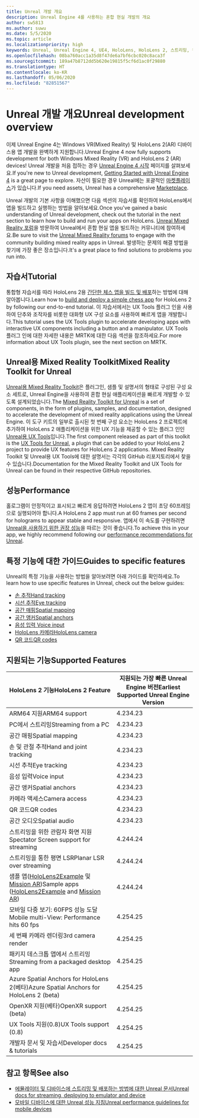 ```yaml
---
title: Unreal 개발 개요
description: Unreal Engine 4를 사용하는 혼합 현실 개발의 개요
author: sw5813
ms.author: suwu
ms.date: 5/5/2020
ms.topic: article
ms.localizationpriority: high
keywords: Unreal, Unreal Engine 4, UE4, HoloLens, HoloLens 2, 스트리밍, 원격, 혼합 현실, 개발, 시작, 기능, 새 프로젝트, 에뮬레이터, 설명서, 가이드, 특징, 홀로그램
ms.openlocfilehash: 08ba760acc1a35d8f47de6a7bf6cbc020c8aca3f
ms.sourcegitcommit: 189a47b8712dd5b620e19815f5cf6d1ac0f29880
ms.translationtype: HT
ms.contentlocale: ko-KR
ms.lasthandoff: 05/06/2020
ms.locfileid: "82851567"
---
```

# <a name="unreal-development-overview"></a><span data-ttu-id="77ee2-104">Unreal 개발 개요</span><span class="sxs-lookup"><span data-stu-id="77ee2-104">Unreal development overview</span></span>

<span data-ttu-id="77ee2-105">이제 Unreal Engine 4는 Windows VR(Mixed Reality) 및 HoloLens 2(AR) 디바이스용 앱 개발을 완벽하게 지원합니다.</span><span class="sxs-lookup"><span data-stu-id="77ee2-105">Unreal Engine 4 now fully supports development for both Windows Mixed Reality (VR) and HoloLens 2 (AR) devices!</span></span> <span data-ttu-id="77ee2-106">Unreal 개발을 처음 접하는 경우 <a href="https://docs.unrealengine.com//GettingStarted/index.html" target="_blank">Unreal Engine 4 시작</a> 페이지를 살펴보세요.</span><span class="sxs-lookup"><span data-stu-id="77ee2-106">If you're new to Unreal development, <a href="https://docs.unrealengine.com//GettingStarted/index.html" target="_blank">Getting Started with Unreal Engine 4</a> is a great page to explore.</span></span> <span data-ttu-id="77ee2-107">자산이 필요한 경우 Unreal에는 포괄적인 <a href="https://www.unrealengine.com/marketplace//store" target="_blank">마켓플레이스</a>가 있습니다.</span><span class="sxs-lookup"><span data-stu-id="77ee2-107">If you need assets, Unreal has a comprehensive <a href="https://www.unrealengine.com/marketplace//store" target="_blank">Marketplace</a>.</span></span> 

<span data-ttu-id="77ee2-108">Unreal 개발의 기본 사항을 이해했으면 다음 섹션의 자습서를 확인하여 HoloLens에서 앱을 빌드하고 실행하는 방법을 알아보세요.</span><span class="sxs-lookup"><span data-stu-id="77ee2-108">Once you've gained a basic understanding of Unreal development, check out the tutorial in the next section to learn how to build and run your apps on HoloLens.</span></span> <span data-ttu-id="77ee2-109"><a href="https://forums.unrealengine.com/development-discussion/vr-ar-development" target="_blank">Unreal Mixed Reality 포럼</a>을 방문하여 Unreal에서 혼합 현실 앱을 빌드하는 커뮤니티에 참여하세요.</span><span class="sxs-lookup"><span data-stu-id="77ee2-109">Be sure to visit the <a href="https://forums.unrealengine.com/development-discussion/vr-ar-development" target="_blank">Unreal Mixed Reality forums</a> to engage with the community building mixed reality apps in Unreal.</span></span> <span data-ttu-id="77ee2-110">발생하는 문제의 해결 방법을 찾기에 가장 좋은 장소입니다.</span><span class="sxs-lookup"><span data-stu-id="77ee2-110">It's a great place to find solutions to problems you run into.</span></span>

## <a name="tutorial"></a><span data-ttu-id="77ee2-111">자습서</span><span class="sxs-lookup"><span data-stu-id="77ee2-111">Tutorial</span></span>

<span data-ttu-id="77ee2-112">통합형 자습서를 따라 HoloLens 2용 [간단한 체스 앱을 빌드 및 배포](unreal-uxt-ch1.md)하는 방법에 대해 알아봅니다.</span><span class="sxs-lookup"><span data-stu-id="77ee2-112">Learn how to [build and deploy a simple chess app](unreal-uxt-ch1.md) for HoloLens 2 by following our end-to-end tutorial.</span></span> <span data-ttu-id="77ee2-113">이 자습서에서는 UX Tools 플러그 인을 사용하여 단추와 조작자를 비롯한 대화형 UX 구성 요소를 사용하여 빠르게 앱을 개발합니다.</span><span class="sxs-lookup"><span data-stu-id="77ee2-113">This tutorial uses the UX Tools plugin to accelerate developing apps with interactive UX components including a button and a manipulator.</span></span> <span data-ttu-id="77ee2-114">UX Tools 플러그 인에 대한 자세한 내용은 MRTK에 대한 다음 섹션을 참조하세요.</span><span class="sxs-lookup"><span data-stu-id="77ee2-114">For more information about UX Tools plugin, see the next section on MRTK.</span></span> 

## <a name="mixed-reality-toolkit-for-unreal"></a><span data-ttu-id="77ee2-115">Unreal용 Mixed Reality Toolkit</span><span class="sxs-lookup"><span data-stu-id="77ee2-115">Mixed Reality Toolkit for Unreal</span></span>

<span data-ttu-id="77ee2-116">[Unreal용 Mixed Reality Toolkit](https://github.com/microsoft/MixedRealityToolkit-Unreal)은 플러그인, 샘플 및 설명서의 형태로 구성된 구성 요소 세트로, Unreal Engine을 사용하여 혼합 현실 애플리케이션을 빠르게 개발할 수 있도록 설계되었습니다.</span><span class="sxs-lookup"><span data-stu-id="77ee2-116">The [Mixed Reality Toolkit for Unreal](https://github.com/microsoft/MixedRealityToolkit-Unreal) is a set of components, in the form of plugins, samples, and documentation, designed to accelerate the development of mixed reality applications using the Unreal Engine.</span></span> <span data-ttu-id="77ee2-117">이 도구 키트의 일부로 출시된 첫 번째 구성 요소는 HoloLens 2 프로젝트에 추가하여 HoloLens 2 애플리케이션을 위한 UX 기능을 제공할 수 있는 플러그 인인 [Unreal용 UX Tools](https://github.com/microsoft/MixedReality-UXTools-Unreal)입니다.</span><span class="sxs-lookup"><span data-stu-id="77ee2-117">The first component released as part of this toolkit is the [UX Tools for Unreal](https://github.com/microsoft/MixedReality-UXTools-Unreal), a plugin that can be added to your HoloLens 2 project to provide UX features for HoloLens 2 applications.</span></span> <span data-ttu-id="77ee2-118">Mixed Reality Toolkit 및 Unreal용 UX Tools에 대한 설명서는 각각의 GitHub 리포지토리에서 찾을 수 있습니다.</span><span class="sxs-lookup"><span data-stu-id="77ee2-118">Documentation for the Mixed Reality Toolkit and UX Tools for Unreal can be found in their respective GitHub repositories.</span></span> 

## <a name="performance"></a><span data-ttu-id="77ee2-119">성능</span><span class="sxs-lookup"><span data-stu-id="77ee2-119">Performance</span></span>

<span data-ttu-id="77ee2-120">홀로그램이 안정적이고 표시되고 빠르게 응답하려면 HoloLens 2 앱이 초당 60프레임으로 실행되어야 합니다.</span><span class="sxs-lookup"><span data-stu-id="77ee2-120">A HoloLens 2 app must run at 60 frames per second for holograms to appear stable and responsive.</span></span> <span data-ttu-id="77ee2-121">앱에서 이 속도를 구현하려면 [Unreal을 사용하기 위한 권장 성능](performance-recommendations-for-unreal.md)을 따르는 것이 좋습니다.</span><span class="sxs-lookup"><span data-stu-id="77ee2-121">To achieve this in your app, we highly recommend following our [performance recommendations for Unreal](performance-recommendations-for-unreal.md).</span></span> 

## <a name="guides-to-specific-features"></a><span data-ttu-id="77ee2-122">특정 기능에 대한 가이드</span><span class="sxs-lookup"><span data-stu-id="77ee2-122">Guides to specific features</span></span>

<span data-ttu-id="77ee2-123">Unreal의 특정 기능을 사용하는 방법을 알아보려면 아래 가이드를 확인하세요.</span><span class="sxs-lookup"><span data-stu-id="77ee2-123">To learn how to use specific features in Unreal, check out the below guides:</span></span> 
* [<span data-ttu-id="77ee2-124">손 추적</span><span class="sxs-lookup"><span data-stu-id="77ee2-124">Hand tracking</span></span>](unreal-hand-tracking.md)
* [<span data-ttu-id="77ee2-125">시선 추적</span><span class="sxs-lookup"><span data-stu-id="77ee2-125">Eye tracking</span></span>](unreal-gaze-input.md)
* [<span data-ttu-id="77ee2-126">공간 매핑</span><span class="sxs-lookup"><span data-stu-id="77ee2-126">Spatial mapping</span></span>](unreal-spatial-mapping.md)
* [<span data-ttu-id="77ee2-127">공간 앵커</span><span class="sxs-lookup"><span data-stu-id="77ee2-127">Spatial anchors</span></span>](unreal-spatial-anchors.md)
* [<span data-ttu-id="77ee2-128">음성 입력 </span><span class="sxs-lookup"><span data-stu-id="77ee2-128">Voice input</span></span>](unreal-voice-input.md)
* [<span data-ttu-id="77ee2-129">HoloLens 카메라</span><span class="sxs-lookup"><span data-stu-id="77ee2-129">HoloLens camera</span></span>](unreal-hololens-camera.md)
* [<span data-ttu-id="77ee2-130">QR 코드</span><span class="sxs-lookup"><span data-stu-id="77ee2-130">QR codes</span></span>](unreal-qr-codes.md)

## <a name="supported-features"></a><span data-ttu-id="77ee2-131">지원되는 기능</span><span class="sxs-lookup"><span data-stu-id="77ee2-131">Supported Features</span></span>

| <span data-ttu-id="77ee2-132">HoloLens 2 기능</span><span class="sxs-lookup"><span data-stu-id="77ee2-132">HoloLens 2 Feature</span></span> | <span data-ttu-id="77ee2-133">지원되는 가장 빠른 Unreal Engine 버전</span><span class="sxs-lookup"><span data-stu-id="77ee2-133">Earliest Supported Unreal Engine Version</span></span> |
| ----------- | ----------- |
| <span data-ttu-id="77ee2-134">ARM64 지원</span><span class="sxs-lookup"><span data-stu-id="77ee2-134">ARM64 support</span></span> | <span data-ttu-id="77ee2-135">4.23</span><span class="sxs-lookup"><span data-stu-id="77ee2-135">4.23</span></span> |
| <span data-ttu-id="77ee2-136">PC에서 스트리밍</span><span class="sxs-lookup"><span data-stu-id="77ee2-136">Streaming from a PC</span></span> | <span data-ttu-id="77ee2-137">4.23</span><span class="sxs-lookup"><span data-stu-id="77ee2-137">4.23</span></span> |
| <span data-ttu-id="77ee2-138">공간 매핑</span><span class="sxs-lookup"><span data-stu-id="77ee2-138">Spatial mapping</span></span> | <span data-ttu-id="77ee2-139">4.23</span><span class="sxs-lookup"><span data-stu-id="77ee2-139">4.23</span></span> |
| <span data-ttu-id="77ee2-140">손 및 관절 추적</span><span class="sxs-lookup"><span data-stu-id="77ee2-140">Hand and joint tracking</span></span> | <span data-ttu-id="77ee2-141">4.23</span><span class="sxs-lookup"><span data-stu-id="77ee2-141">4.23</span></span> |
| <span data-ttu-id="77ee2-142">시선 추적</span><span class="sxs-lookup"><span data-stu-id="77ee2-142">Eye tracking</span></span> | <span data-ttu-id="77ee2-143">4.23</span><span class="sxs-lookup"><span data-stu-id="77ee2-143">4.23</span></span> |
| <span data-ttu-id="77ee2-144">음성 입력</span><span class="sxs-lookup"><span data-stu-id="77ee2-144">Voice input</span></span> | <span data-ttu-id="77ee2-145">4.23</span><span class="sxs-lookup"><span data-stu-id="77ee2-145">4.23</span></span> |
| <span data-ttu-id="77ee2-146">공간 앵커</span><span class="sxs-lookup"><span data-stu-id="77ee2-146">Spatial anchors</span></span> | <span data-ttu-id="77ee2-147">4.23</span><span class="sxs-lookup"><span data-stu-id="77ee2-147">4.23</span></span> |
| <span data-ttu-id="77ee2-148">카메라 액세스</span><span class="sxs-lookup"><span data-stu-id="77ee2-148">Camera access</span></span> | <span data-ttu-id="77ee2-149">4.23</span><span class="sxs-lookup"><span data-stu-id="77ee2-149">4.23</span></span> |
| <span data-ttu-id="77ee2-150">QR 코드</span><span class="sxs-lookup"><span data-stu-id="77ee2-150">QR codes</span></span> | <span data-ttu-id="77ee2-151">4.23</span><span class="sxs-lookup"><span data-stu-id="77ee2-151">4.23</span></span> |
| <span data-ttu-id="77ee2-152">공간 오디오</span><span class="sxs-lookup"><span data-stu-id="77ee2-152">Spatial audio</span></span> | <span data-ttu-id="77ee2-153">4.23</span><span class="sxs-lookup"><span data-stu-id="77ee2-153">4.23</span></span> |
| <span data-ttu-id="77ee2-154">스트리밍을 위한 관람자 화면 지원</span><span class="sxs-lookup"><span data-stu-id="77ee2-154">Spectator Screen support for streaming</span></span> | <span data-ttu-id="77ee2-155">4.24</span><span class="sxs-lookup"><span data-stu-id="77ee2-155">4.24</span></span> |
| <span data-ttu-id="77ee2-156">스트리밍을 통한 평면 LSR</span><span class="sxs-lookup"><span data-stu-id="77ee2-156">Planar LSR over streaming</span></span> | <span data-ttu-id="77ee2-157">4.24</span><span class="sxs-lookup"><span data-stu-id="77ee2-157">4.24</span></span> |
| <span data-ttu-id="77ee2-158">샘플 앱([HoloLens2Example](https://github.com/microsoft/MixedReality-Unreal-Samples) 및 [Mission AR](https://docs.unrealengine.com/en-US/Resources/Showcases/MissionAR/index.html))</span><span class="sxs-lookup"><span data-stu-id="77ee2-158">Sample apps ([HoloLens2Example](https://github.com/microsoft/MixedReality-Unreal-Samples) and [Mission AR](https://docs.unrealengine.com/en-US/Resources/Showcases/MissionAR/index.html))</span></span> | <span data-ttu-id="77ee2-159">4.24</span><span class="sxs-lookup"><span data-stu-id="77ee2-159">4.24</span></span> |
| <span data-ttu-id="77ee2-160">모바일 다중 보기: 60FPS 성능 도달</span><span class="sxs-lookup"><span data-stu-id="77ee2-160">Mobile multi-View: Performance hits 60 fps</span></span> | <span data-ttu-id="77ee2-161">4.25</span><span class="sxs-lookup"><span data-stu-id="77ee2-161">4.25</span></span> |
| <span data-ttu-id="77ee2-162">세 번째 카메라 렌더링</span><span class="sxs-lookup"><span data-stu-id="77ee2-162">3rd camera render</span></span> | <span data-ttu-id="77ee2-163">4.25</span><span class="sxs-lookup"><span data-stu-id="77ee2-163">4.25</span></span> |
| <span data-ttu-id="77ee2-164">패키지 데스크톱 앱에서 스트리밍</span><span class="sxs-lookup"><span data-stu-id="77ee2-164">Streaming from a packaged desktop app</span></span> | <span data-ttu-id="77ee2-165">4.25</span><span class="sxs-lookup"><span data-stu-id="77ee2-165">4.25</span></span> |
| <span data-ttu-id="77ee2-166">Azure Spatial Anchors for HoloLens 2(베타)</span><span class="sxs-lookup"><span data-stu-id="77ee2-166">Azure Spatial Anchors for HoloLens 2 (beta)</span></span> | <span data-ttu-id="77ee2-167">4.25</span><span class="sxs-lookup"><span data-stu-id="77ee2-167">4.25</span></span> |
| <span data-ttu-id="77ee2-168">OpenXR 지원(베타)</span><span class="sxs-lookup"><span data-stu-id="77ee2-168">OpenXR support (beta)</span></span> | <span data-ttu-id="77ee2-169">4.25</span><span class="sxs-lookup"><span data-stu-id="77ee2-169">4.25</span></span> |
| <span data-ttu-id="77ee2-170">UX Tools 지원(0.8)</span><span class="sxs-lookup"><span data-stu-id="77ee2-170">UX Tools support (0.8)</span></span> | <span data-ttu-id="77ee2-171">4.25</span><span class="sxs-lookup"><span data-stu-id="77ee2-171">4.25</span></span> |
| <span data-ttu-id="77ee2-172">개발자 문서 및 자습서</span><span class="sxs-lookup"><span data-stu-id="77ee2-172">Developer docs & tutorials</span></span> | <span data-ttu-id="77ee2-173">4.25</span><span class="sxs-lookup"><span data-stu-id="77ee2-173">4.25</span></span> |

## <a name="see-also"></a><span data-ttu-id="77ee2-174">참고 항목</span><span class="sxs-lookup"><span data-stu-id="77ee2-174">See also</span></span>
* <span data-ttu-id="77ee2-175"><a href="https://docs.unrealengine.com//Platforms/AR/HoloLens2/index.html" target="_blank">에뮬레이터 및 디바이스에 스트리밍 및 배포하는 방법에 대한 Unreal 문서</a></span><span class="sxs-lookup"><span data-stu-id="77ee2-175"><a href="https://docs.unrealengine.com//Platforms/AR/HoloLens2/index.html" target="_blank">Unreal docs for streaming, deploying to emulator and device</a></span></span>
* <span data-ttu-id="77ee2-176"><a href="https://docs.unrealengine.com//Platforms/Mobile/Performance/index.html" target="_blank">모바일 디바이스에 대한 Unreal 성능 지침</a></span><span class="sxs-lookup"><span data-stu-id="77ee2-176"><a href="https://docs.unrealengine.com//Platforms/Mobile/Performance/index.html" target="_blank">Unreal performance guidelines for mobile devices</a></span></span>

